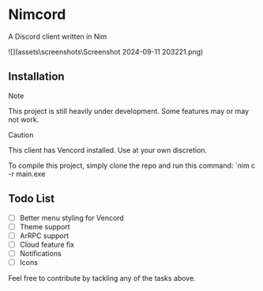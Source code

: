 # Nimcord

A Discord client written in Nim

![](assets\screenshots\Screenshot 2024-09-11 203221.png)

## Installation
> [!NOTE]  
> This project is still heavily under development. Some features may or may not work.

> [!CAUTION]
> This client has Vencord installed. Use at your own discretion.

To compile this project, simply clone the repo and run this command:
`nim c -r main.exe

## Todo List

- [ ] Better menu styling for Vencord
- [ ] Theme support
- [ ] ArRPC support
- [ ] Cloud feature fix
- [ ] Notifications
- [ ] Icons

Feel free to contribute by tackling any of the tasks above.
